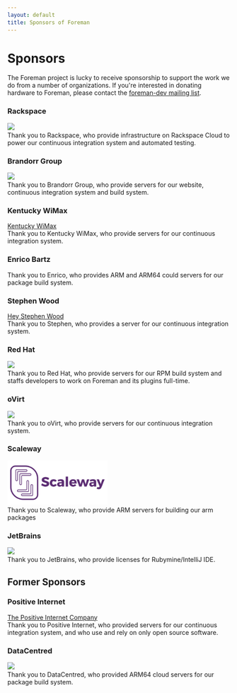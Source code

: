 ```yaml
---
layout: default
title: Sponsors of Foreman
---
```


# Sponsors

The Foreman project is lucky to receive sponsorship to support the work we do from a number of organizations.  If you're interested in donating hardware to Foreman, please contact the <a href="support.html">foreman-dev mailing list</a>.

### Rackspace

<div class="lead text-left"><a href="https://www.rackspace.com"><img src="/static/images/sponsors/rackspace.jpg" /></a></div>
Thank you to Rackspace, who provide infrastructure on Rackspace Cloud to power our continuous integration system and automated testing.

### Brandorr Group

<div class="lead text-left"><a href="https://www.brandorr.com"><img src="/static/images/sponsors/brandorr.png" /></a></div>
Thank you to Brandorr Group, who provide servers for our website, continuous integration system and build system.

### Kentucky WiMax

<div class="lead text-left"><a href="http://www.kywimax.com">Kentucky WiMax</a></div>
Thank you to Kentucky WiMax, who provide servers for our continuous integration system.

### Enrico Bartz

Thank you to Enrico, who provides ARM and ARM64 could servers for our package build system.

### Stephen Wood

<div class="lead text-left"><a href="http://www.heystephenwood.com">Hey Stephen Wood</a></div>
Thank you to Stephen, who provides a server for our continuous integration system.

### Red Hat

<div class="lead text-left"><a href="https://www.redhat.com"><img src="/static/images/sponsors/redhat.svg" height="100px"/></a></div>
Thank you to Red Hat, who provide servers for our RPM build system and staffs developers to work on Foreman and its plugins full-time.

### oVirt

<div class="lead text-left"><a href="http://www.ovirt.org"><img src="/static/images/sponsors/oVirt.svg" height="100px"/></a></div>
Thank you to oVirt, who provide servers for our continuous integration system.

### Scaleway
<div class="lead text-left"><a href="https://www.scaleway.com/"><img src="/static/images/sponsors/scaleway.svg" height="100px"/></a></div>
Thank you to Scaleway, who provide ARM servers for building our arm packages

### JetBrains

<div class="lead text-left"><a href="http://www.jetbrains.com/ruby"></a><img src="/static/images/sponsors/jetbrains.svg" height="125px"/></div>
Thank you to JetBrains, who provide licenses for Rubymine/IntelliJ IDE.

## Former Sponsors

### Positive Internet

<div class="lead text-left"><a href="http://www.positive-internet.com">The Positive Internet Company</a></div>
Thank you to Positive Internet, who provided servers for our continuous integration system, and who use and rely on only open source software.

### DataCentred

<div class="lead text-left"><a href="http://www.datacentred.co.uk/"><img src="/static/images/sponsors/datacentred.jpg" /></a></div>
Thank you to DataCentred, who provided ARM64 cloud servers for our package build system.
